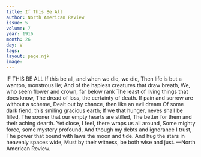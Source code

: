 ```yaml
---
title: If This Be All
author: North American Review
issue: 5
volume: 7
year: 1916
month: 26
day: V
tags:
layout: page.njk
image:
---
```

IF THIS BE ALL       If this be all, and when we die, we die, Then life is but a wanton, monstrous lie;       And of the hapless creatures that draw breath,       We, who seem flower and crown, far below rank       The least of living things that does know,       The dread of loss, the certainty of death.          If pain and sorrow are without a scheme,    Dealt out by chance, then like an evil dream    Of some dark fiend, this smiling gracious earth; If we that hunger, neves shall be filled,    The sooner that our empty hearts are stilled,    The better for them and their aching dearth.          Yet close, I feel, there wraps us all around,    Some mighty force, some mystery profound,    And though my debts and ignorance I trust,    The power that bound with laws the moon and tide.    And hug the stars in heavenly spaces wide,    Must by their witness, be both wise and just.       —North American Review.    
